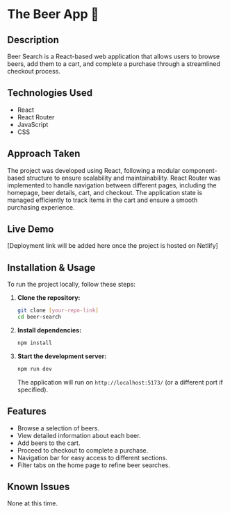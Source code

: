 # The Beer App 🍻  

## Description  
Beer Search is a React-based web application that allows users to browse beers, add them to a cart, and complete a purchase through a streamlined checkout process.  

## Technologies Used  
- React  
- React Router  
- JavaScript  
- CSS  

## Approach Taken  
The project was developed using React, following a modular component-based structure to ensure scalability and maintainability. React Router was implemented to handle navigation between different pages, including the homepage, beer details, cart, and checkout. The application state is managed efficiently to track items in the cart and ensure a smooth purchasing experience.  

## Live Demo  
[Deployment link will be added here once the project is hosted on Netlify]  

## Installation & Usage  
To run the project locally, follow these steps:  

1. **Clone the repository:**  
   ```bash
   git clone [your-repo-link]
   cd beer-search
   ```  

2. **Install dependencies:**  
   ```bash
   npm install
   ```  

3. **Start the development server:**  
   ```bash
   npm run dev
   ```  
   The application will run on `http://localhost:5173/` (or a different port if specified).  

## Features  
- Browse a selection of beers.  
- View detailed information about each beer.  
- Add beers to the cart.  
- Proceed to checkout to complete a purchase.  
- Navigation bar for easy access to different sections.  
- Filter tabs on the home page to refine beer searches.  

## Known Issues  
None at this time.  
